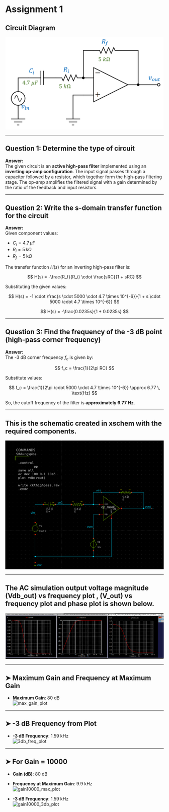 # Assignment 1

## Circuit Diagram
![High-Pass Filter Circuit](./imagesas1/Fig-d5-1-highPass.png)

---

## Question 1: Determine the type of circuit

**Answer:**  
The given circuit is an **active high-pass filter** implemented using an **inverting op-amp configuration**. The input signal passes through a capacitor followed by a resistor, which together form the high-pass filtering stage. The op-amp amplifies the filtered signal with a gain determined by the ratio of the feedback and input resistors.

---

## Question 2: Write the s-domain transfer function for the circuit

**Answer:**  
Given component values:
- $C_i = 4.7 \, \mu\text{F}$
- $R_i = 5 \, \text{k}\Omega$
- $R_f = 5 \, \text{k}\Omega$

The transfer function $H(s)$ for an inverting high-pass filter is:

$$
H(s) = -\frac{R_f}{R_i} \cdot \frac{sRC}{1 + sRC}
$$

Substituting the given values:

$$
H(s) = -1 \cdot \frac{s \cdot 5000 \cdot 4.7 \times 10^{-6}}{1 + s \cdot 5000 \cdot 4.7 \times 10^{-6}}
$$

$$
H(s) = -\frac{0.0235s}{1 + 0.0235s}
$$

---

## Question 3: Find the frequency of the -3 dB point (high-pass corner frequency)

**Answer:**  
The -3 dB corner frequency $f_c$ is given by:

$$
f_c = \frac{1}{2\pi RC}
$$

Substitute values:

$$
f_c = \frac{1}{2\pi \cdot 5000 \cdot 4.7 \times 10^{-6}} \approx 6.77 \, \text{Hz}
$$

So, the cutoff frequency of the filter is **approximately 6.77 Hz**.

---

## This is the schematic created in xschem with the required components.

![Schematic](<./imagesas1/Picture5.png>)

---

## The AC simulation output voltage magnitude (Vdb_out) vs frequency plot , (V_out) vs frequency plot and phase plot is shown below.

![AC Output Voltage (dB)](<./imagesas1/simulationoutput.png>)

---

## ➤ Maximum Gain and Frequency at Maximum Gain  
- **Maximum Gain**: 80 dB   
![max_gain_plot](images/max_gain_plot.png)

---

## ➤ -3 dB Frequency from Plot  
- **-3 dB Frequency**: 1.59 kHz  
![3db_freq_plot](images/3db_freq_plot.png)

---

## ➤ For Gain = 10000  
- **Gain (dB)**: 80 dB  
- **Frequency at Maximum Gain**: 9.9 kHz  
![gain10000_max_plot](images/gain10000_max_plot.png)

- **-3 dB Frequency**: 1.59 kHz  
![gain10000_3db_plot](images/gain10000_3db_plot.png)




